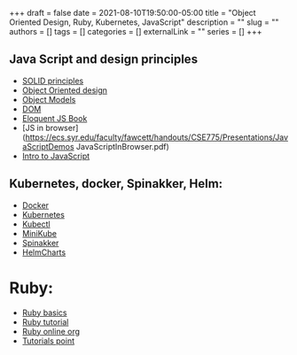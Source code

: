 +++ 
draft = false
date = 2021-08-10T19:50:00-05:00
title = "Object Oriented Design, Ruby, Kubernetes, JavaScript"
description = ""
slug = ""
authors = []
tags = []
categories = []
externalLink = ""
series = []
+++

## Java Script and design principles 
* [SOLID principles](https://ecs.syr.edu/faculty/fawcett/handouts/webpages/BlogPrinciples.htm)
* [Object Oriented design](https://ecs.syr.edu/faculty/fawcett/handouts/webpages/BlogOOD.htm)
* [Object Models](https://ecs.syr.edu/faculty/fawcett/handouts/webpages/BlogObjectModels.htm)
* [DOM](https://developer.mozilla.org/en-US/docs/Web/API/Document_Object_Model/Introduction)
* [Eloquent JS Book](https://eloquentjavascript.net/)
* [JS in browser](https://ecs.syr.edu/faculty/fawcett/handouts/CSE775/Presentations/JavaScriptDemos JavaScriptInBrowser.pdf)
* [Intro to JavaScript](https://developer.mozilla.org/en-US/docs/Web/JavaScript/A_re-introduction_to_JavaScript)

## Kubernetes, docker, Spinakker, Helm: 
 
* [Docker](https://docs.docker.com/get-started/)
* [Kubernetes](https://kubernetes.io/docs/home/)
* [Kubectl](https://kubernetes.io/docs/reference/kubectl/overview/)
* [MiniKube](https://v1-18.docs.kubernetes.io/docs/tasks/tools/install-minikube/)
* [Spinakker](https://spinnaker.io/docs/guides/tutorials/videos/)
* [HelmCharts](https://helm.sh/)

# Ruby:
* [Ruby basics](https://www.youtube.com/watch?v=Dji9ALCgfpM)
* [Ruby tutorial](https://www.javatpoint.com/ruby-tutorial)
* [Ruby online org](https://www.learnrubyonline.org/en/Welcome)
* [Tutorials point](https://www.tutorialspoint.com/ruby/index.htm)
